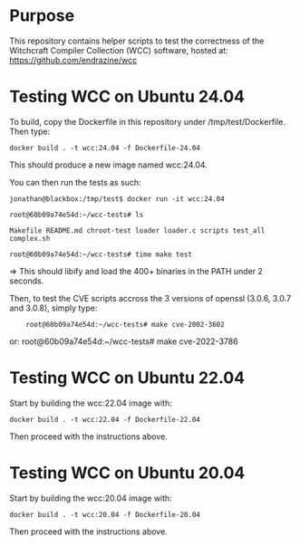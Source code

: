 # Purpose

This repository contains helper scripts to test the correctness of the Witchcraft Compiler Collection (WCC) software, hosted at: https://github.com/endrazine/wcc

# Testing WCC on Ubuntu 24.04

To build, copy the Dockerfile in this repository under /tmp/test/Dockerfile. Then type:

	docker build . -t wcc:24.04 -f Dockerfile-24.04

This should produce a new image named wcc:24.04.

You can then run the tests as such:

	jonathan@blackbox:/tmp/test$ docker run -it wcc:24.04

	root@60b09a74e54d:~/wcc-tests# ls

	Makefile README.md chroot-test loader loader.c scripts test_all complex.sh

	root@60b09a74e54d:~/wcc-tests# time make test

=> This should libify and load the 400+ binaries in the PATH under 2 seconds.

Then, to test the CVE scripts accross the 3 versions of openssl (3.0.6, 3.0.7 and 3.0.8), simply type: 

        root@60b09a74e54d:~/wcc-tests# make cve-2002-3602
or:
        root@60b09a74e54d:~/wcc-tests# make cve-2022-3786

# Testing WCC on Ubuntu 22.04

Start by building the wcc:22.04 image with:

	docker build . -t wcc:22.04 -f Dockerfile-22.04

Then proceed with the instructions above.

# Testing WCC on Ubuntu 20.04

Start by building the wcc:20.04 image with:

	docker build . -t wcc:20.04 -f Dockerfile-20.04

Then proceed with the instructions above.


